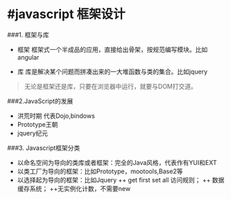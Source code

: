 #javascript 框架设计
====

###1. 框架与库

+ 框架
框架式一个半成品的应用，直接给出骨架，按规范编写模块。比如angular

+ 库
库是解决某个问题而拼凑出来的一大堆函数与类的集合。比如jquery

> 无论是框架还是库，只要在浏览器中运行，就要与DOM打交道。

###2.JavaScript的发展

+ 洪荒时期 代表Dojo,bindows
+ Prototype王朝 
+ jquery纪元

###3. Javascript框架分类

+ 以命名空间为导向的类库或者框架：完全的Java风格，代表作有YUI和EXT
+ 以类工厂为导向的框架：比如Prototype，mootools,Base2等
+ 以选择起为导向的框架：比如Jquery
++ get first set all 访问规则；
++ 数据缓存系统；
++无实例化计数，不需要new
 
